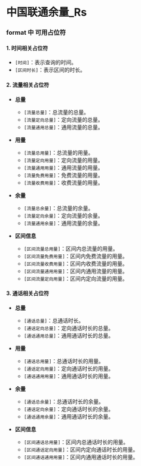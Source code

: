 # 中国联通余量_Rs

### format 中 可用占位符

#### 1. **时间相关占位符**
   - `[时间]`：表示查询的时间。
   - `[区间时长]`：表示区间的时长。

#### 2. **流量相关占位符**
- **总量**
  - `[流量总量]`：总流量的总量。
  - `[流量定向总量]`：定向流量的总量。
  - `[流量通用总量]`：通用流量的总量。

- **用量**
  - `[流量总用量]`：总流量的用量。
  - `[流量定向用量]`：定向流量的用量。
  - `[流量通用用量]`：通用流量的用量。
  - `[流量免费用量]`：免费流量的用量。
  - `[流量收费用量]`：收费流量的用量。

- **余量**
  - `[流量总余量]`：总流量的余量。
  - `[流量定向余量]`：定向流量的余量。
  - `[流量通用余量]`：通用流量的余量。

- **区间信息**
  - `[区间流量总用量]`：区间内总流量的用量。
  - `[区间流量免费用量]`：区间内免费流量的用量。
  - `[区间流量收费用量]`：区间内收费流量的用量。
  - `[区间流量通用用量]`：区间内通用流量的用量。
  - `[区间流量定向用量]`：区间内定向流量的用量。

#### 3. **通话相关占位符**
- **总量**
  - `[通话总量]`：总通话时长。
  - `[通话定向总量]`：定向通话时长的总量。
  - `[通话通用总量]`：通用通话时长的总量。

- **用量**
  - `[通话总用量]`：总通话时长的用量。
  - `[通话定向用量]`：定向通话时长的用量。
  - `[通话通用用量]`：通用通话时长的用量。

- **余量**
  - `[通话总余量]`：总通话时长的余量。
  - `[通话定向余量]`：定向通话时长的余量。
  - `[通话通用余量]`：通用通话时长的余量。

- **区间信息**
  - `[区间通话总用量]`：区间内总通话时长的用量。
  - `[区间通话定向用量]`：区间内定向通话时长的用量。
  - `[区间通话通用用量]`：区间内通用通话时长的用量。